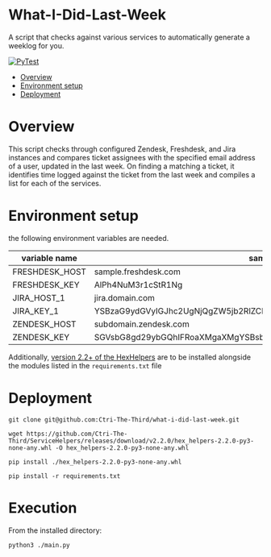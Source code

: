 
# What-I-Did-Last-Week

A script that checks against various services to automatically generate a weeklog for you.

[![PyTest](https://github.com/Ctri-The-Third/PythonTemplate/actions/workflows/main.yml/badge.svg)](https://github.com/Ctri-The-Third/PythonTemplate/actions/workflows/main.yml)

- [Overview](#Overview)
- [Environment setup](#Setup)
- [Deployment](#Deploy)


# Overview

This script checks through configured Zendesk, Freshdesk, and Jira instances and compares ticket assignees with the specified email address of a user, updated in the last week.
On finding a matching a ticket, it identifies time logged against the ticket from the last week and compiles a list for each of the services.

# Environment setup

the following environment variables are needed. 

| variable name | sample value | 
| --- | --- | 
| FRESHDESK_HOST | sample.freshdesk.com | 
| FRESHDESK_KEY | AlPh4NuM3r1cStR1Ng | 
| JIRA_HOST_1 | jira.domain.com | 
| JIRA_KEY_1 | YSBzaG9ydGVyIGJhc2UgNjQgZW5jb2RlZCBhcGkga2V5Lg== | 
| ZENDESK_HOST | subdomain.zendesk.com | 
| ZENDESK_KEY | SGVsbG8gd29ybGQhIFRoaXMgaXMgYSBsb25nIGJhc2UgNjQgZW5jb2RlZCBhcGkga2V5Lg==  | 

Additionally, [version 2.2+ of the HexHelpers](https://github.com/ctri-the-third/servicehelpers) are to be installed alongside the modules listed in the `requirements.txt` file

# Deployment

```
git clone git@github.com:Ctri-The-Third/what-i-did-last-week.git

wget https://github.com/Ctri-The-Third/ServiceHelpers/releases/download/v2.2.0/hex_helpers-2.2.0-py3-none-any.whl -O hex_helpers-2.2.0-py3-none-any.whl

pip install ./hex_helpers-2.2.0-py3-none-any.whl

pip install -r requirements.txt
```

# Execution

From the installed directory:
```
python3 ./main.py
```